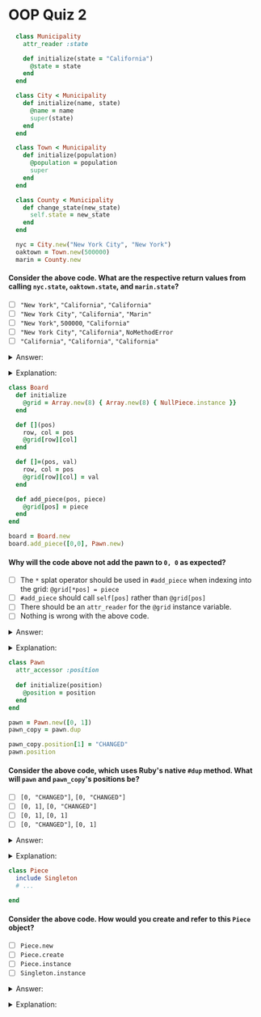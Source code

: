 # OOP Quiz 2

```ruby
  class Municipality
    attr_reader :state

    def initialize(state = "California")
      @state = state
    end
  end

  class City < Municipality
    def initialize(name, state)
      @name = name
      super(state)
    end
  end

  class Town < Municipality
    def initialize(population)
      @population = population
      super
    end
  end

  class County < Municipality
    def change_state(new_state)
      self.state = new_state
    end
  end

  nyc = City.new("New York City", "New York")
  oaktown = Town.new(500000)
  marin = County.new
```

#### Consider the above code. What are the respective return values from calling `nyc.state`, `oaktown.state`, and `marin.state`?</p>
- [ ] `"New York"`, `"California"`, `"California"`
- [ ] `"New York City"`, `"California"`, `"Marin"`
- [ ] `"New York"`, `500000`, `"California"`
- [ ] `"New York City"`, `"California"`, `NoMethodError`
- [ ] `"California"`, `"California"`, `"California"`

<details><summary>Answer:</summary>

`"New York"`, `500000`, `"California"`</details>
<details><summary>Explanation:</summary>

`City#initialize` explicitly passes its `state` parameter (here, `"New York"`) to `super`. `Town#initialize`, in contrast, just calls `super`, which passes along all of `Town#initialize`'s incoming arguments (here, `500000`) to `Municipality#initialize`. (To avoid passing along its arguments and have `super` apply the default argument of `"California"`, `Town#initialize` would need to indicate explicitly that it was calling `super` without any arguments, i.e., `super()`.) Finally, since the `County` class does not have a defined initialize method, calling `new`  on `County` will run the parent class's `initialize` method, thereby setting `state` to the default value of `"California"`. 
    </details>



```ruby
class Board
  def initialize
    @grid = Array.new(8) { Array.new(8) { NullPiece.instance }}
  end

  def [](pos)
    row, col = pos
    @grid[row][col]
  end

  def []=(pos, val)
    row, col = pos
    @grid[row][col] = val
  end

  def add_piece(pos, piece)
    @grid[pos] = piece
  end
end

board = Board.new
board.add_piece([0,0], Pawn.new)
```

#### Why will the code above not add the pawn to `0, 0` as expected?</p>
- [ ] The `*` splat operator should be used in `#add_piece` when indexing into the grid: `@grid[*pos] = piece`
- [ ] `#add_piece` should call `self[pos]` rather than `@grid[pos]`
- [ ] There should be an `attr_reader` for the `@grid` instance variable.
- [ ] Nothing is wrong with the above code.

<details><summary>Answer:</summary>

`#add_piece` should call `self[pos]` rather than `@grid[pos]`</details>
<details><summary>Explanation:</summary>

It will not add the pawn because `@grid[pos]` in `#add_piece` resolves to `@grid[[0,0]]`, which will produce `TypeError: no implicit conversion of Array into Integer`. It produces this error because `@grid` is an `Array`, and the `Array#[]` method expects an integer as an argument, not an array (i.e., not `[0,0]`). To avoid this problem, note that the `Board#[]` and `Board#[]=` methods both expect an array as an argument (`pos`) and use that array to access `@grid` for you. `#add_piece` will accordingly add the pawn successfully if it instead calls `self[pos] = piece`.</details>



```ruby
class Pawn
  attr_accessor :position
  
  def initialize(position)
    @position = position
  end
end

pawn = Pawn.new([0, 1])
pawn_copy = pawn.dup

pawn_copy.position[1] = "CHANGED"
pawn.position
```

#### Consider the above code, which uses Ruby's native `#dup` method. What will `pawn` and `pawn_copy`'s positions be? </p>
- [ ] `[0, "CHANGED"]`, `[0, "CHANGED"]`
- [ ] `[0, 1]`, `[0, "CHANGED"]`
- [ ] `[0, 1]`, `[0, 1]`
- [ ] `[0, "CHANGED"]`, `[0, 1]`

<details><summary>Answer:</summary>

`[0, "CHANGED"]`, `[0, "CHANGED"]`</details>
<details><summary>Explanation:</summary>

Remember that Ruby's native `#dup` method only makes a shallow copy. This means that it copies the references stored in instance variables instead of creating new copies of the objects they reference. `pawn` and `pawn_copy` will accordingly both reference the same array, but if they both reference the same array, then changing that array in one instance will also change it in the other! To avoid this problem, you would need to create a new position array when making your second pawn.</details>



```ruby
class Piece
  include Singleton
  # ...

end
```

#### Consider the above code. How would you create and refer to this `Piece` object?</p>
- [ ] `Piece.new`
- [ ] `Piece.create`
- [ ] `Piece.instance`
- [ ] `Singleton.instance`

<details><summary>Answer:</summary>

`Piece.instance`</details>
<details><summary>Explanation:</summary>

The `Singleton` module allows you to have only one instance of a class. You would invoke that singular instance using `Piece.instance`. </details>
